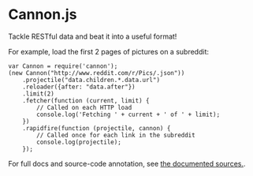 Cannon.js
======

Tackle RESTful data and beat it into a useful format!

For example, load the first 2 pages of pictures on a subreddit:

    var Cannon = require('cannon');
    (new Cannon("http://www.reddit.com/r/Pics/.json"))
        .projectile("data.children.*.data.url")
        .reloader({after: "data.after"})
        .limit(2)
        .fetcher(function (current, limit) {
            // Called on each HTTP load
            console.log('Fetching ' + current + ' of ' + limit);
        })
        .rapidfire(function (projectile, cannon) {
            // Called once for each link in the subreddit
            console.log(projectile);
        });

For full docs and source-code annotation, see [the documented sources.](http://abeisgreat.github.io/Cannon.js/docs/Cannon.html).